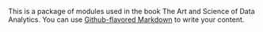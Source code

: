 This is a package of modules used in the book The Art and Science of Data Analytics. You can use
[Github-flavored Markdown](https://guides.github.com/features/mastering-markdown/)
to write your content.